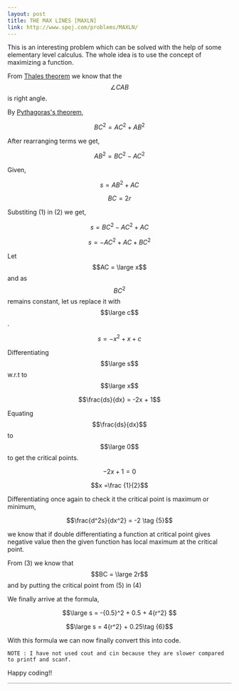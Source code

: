 ```yaml
---
layout: post
title: THE MAX LINES [MAXLN]
link: http://www.spoj.com/problems/MAXLN/
---
```

<script src='https://cdnjs.cloudflare.com/ajax/libs/mathjax/2.7.0/MathJax.js?config=TeX-MML-AM_CHTML'></script>

This is an interesting problem which can be solved with the help of some elementary level calculus. The whole idea is to use the concept of maximizing a function.

From [Thales theorem](https://en.wikipedia.org/wiki/Thales%27_theorem) we know that the  $$\angle CAB$$ is right angle. 

By [Pythagoras's theorem](https://en.wikipedia.org/wiki/Pythagorean_theorem),

$$\begin{equation} BC^2 = AC^2 + AB^2 \end{equation}$$ 

After rearranging terms we get,

$$AB^2 = BC^2 - AC^2 \tag{1}$$ 

Given,

$$s = AB^2 + AC \tag{2}$$ 

$$BC = 2r \tag{3}$$ 

Substiting (1) in (2) we get,

$$s = BC^2 - AC^2 + AC $$ 

$$s = -AC^2 + AC + BC^2 \tag{4}$$

Let $$AC = \large x$$ and as $$BC^2$$ remains constant, let us replace it with $$\large c$$.

$$s = -x^2 + x + c$$

Differentiating $$\large s$$ w.r.t to $$\large x$$

$$\frac{ds}{dx} = -2x + 1$$

Equating  $$\frac{ds}{dx}$$  to $$\large 0$$ to get the critical points.

$$-2x + 1 = 0$$

$$x =\frac {1}{2}$$

Differentiating once again to check it the critical point is maximum or minimum,

$$\frac{d^2s}{dx^2} = -2 \tag {5}$$

we know that if double differentiating a function at critical point gives negative value then the given function has local maximum at the critical point.

From (3) we know that $$BC = \large 2r$$ and by putting the critical point from (5) in (4) 

We finally arrive at the formula,

$$\large s = -{0.5}^2 + 0.5 + 4{r^2} $$

$$\large s = 4{r^2} + 0.25\tag {6}$$

With this formula we can now finally convert this into code.

<script src="https://gist.github.com/ajish097/bac1fcb5e29b441eb6a6ef06ebf3275f.js"></script>
`NOTE : I have not used cout and cin because they are slower compared to printf and scanf.`

Happy coding!!
<hr style="height:2px;border:none;color:#ccc;background-color:#ccc;" />

